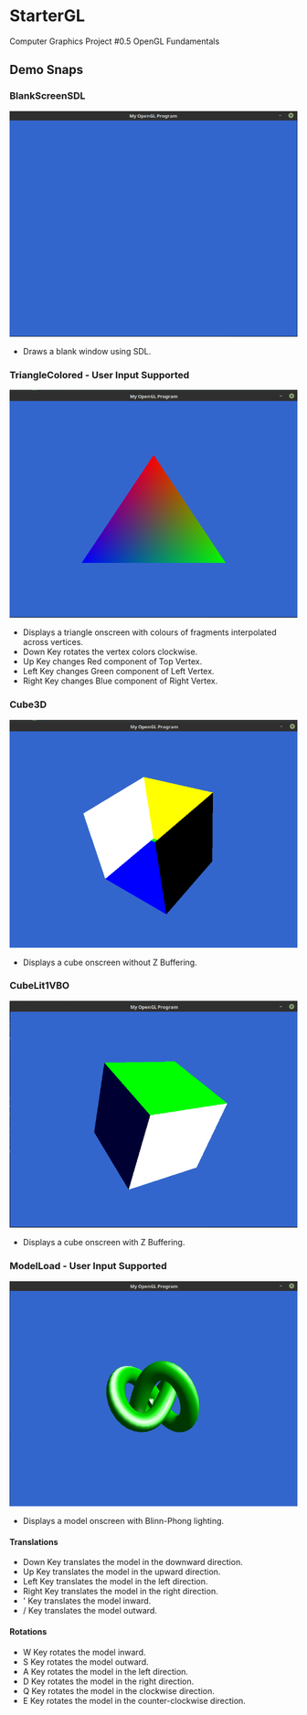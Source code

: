 # StarterGL
Computer Graphics Project #0.5 OpenGL Fundamentals

## Demo Snaps

### BlankScreenSDL

![BlankScreenSDL](snaps/BlankScreenSDL.png)

* Draws a blank window using SDL.

### TriangleColored - User Input Supported

![TriangleColored](snaps/TriangleColored.png)

* Displays a triangle onscreen with colours of fragments interpolated across vertices.
* Down Key rotates the vertex colors clockwise.
* Up Key changes Red component of Top Vertex.
* Left Key changes Green component of Left Vertex.
* Right Key changes Blue component of Right Vertex.

### Cube3D

![Cube3D](snaps/Cube3D.png)

* Displays a cube onscreen without Z Buffering.

### CubeLit1VBO

![CubeLit1VBO](snaps/CubeLit1VBO.png)

* Displays a cube onscreen with Z Buffering.

### ModelLoad - User Input Supported

![ModelLoad](snaps/ModelLoad.png)

* Displays a model onscreen with Blinn-Phong lighting.
#### Translations
* Down Key translates the model in the downward direction.
* Up Key translates the model in the upward direction.
* Left Key translates the model in the left direction.
* Right Key translates the model in the right direction.
* ' Key translates the model inward.
* / Key translates the model outward.
#### Rotations
* W Key rotates the model inward.
* S Key rotates the model outward.
* A Key rotates the model in the left direction.
* D Key rotates the model in the right direction.
* Q Key rotates the model in the clockwise direction.
* E Key rotates the model in the counter-clockwise direction.
